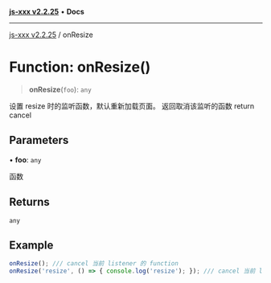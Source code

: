 [**js-xxx v2.2.25**](../README.md) • **Docs**

***

[js-xxx v2.2.25](../README.md) / onResize

# Function: onResize()

> **onResize**(`foo`): `any`

设置 resize 时的监听函数，默认重新加载页面。
返回取消该监听的函数 return cancel

## Parameters

• **foo**: `any`

函数

## Returns

`any`

## Example

```ts
onResize(); /// cancel 当前 listener 的 function
onResize('resize', () => { console.log('resize'); }); /// cancel 当前 listener 的 function
```

